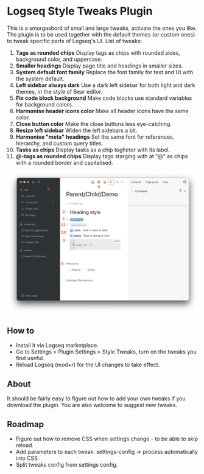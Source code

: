 # Logseq Style Tweaks Plugin

This is a smorgasbord of small and large tweaks, activate the ones you like. The plugin is to be used together with the default themes (or custom ones) to tweak specific parts of Logseq's UI. List of tweaks:

1. **Tags as rounded chips**
   Display tags as chips with rounded sides, background color, and uppercase.
2. **Smaller headings**
   Display page title and headings in smaller sizes.
3. **System default font family**
   Replace the font family for text and UI with the system default.
4. **Left sidebar always dark**
   Use a dark left sidebar for both light and dark themes, in the style of Bear editor.
5. **Fix code block background**
   Make code blocks use standard variables for background colors.
6. **Harmonise header icons color**
   Make all header icons have the same color.
7. **Close button color**
   Make the close buttons less eye-catching.
8. **Resize left sidebar**
   Widen the left sidebars a bit.
9. **Harmonise "meta" headings**
   Set the same font for references, hierarchy, and custom query titles.
10. **Tasks as chips**
    Display tasks as a chip togheter with its label.
11. **@-tags as rounded chips**
    Display tags starging with at "@" as chips with a rounded border and capitalised.

![Demo image](./demo.png)

## How to

- Install it via Logseq marketplace.
- Go to Settings > Plugin Settings > Style Tweaks, turn on the tweaks you find useful.
- Reload Logseq (mod+r) for the UI changes to take effect.

## About

It should be fairly easy to figure out how to add your own tweaks if you download the plugin. You are also welcome to suggest new tweaks.

## Roadmap

- Figure out how to remove CSS when settings change - to be able to skip reload.
- Add parameters to each tweak: settings-config -> process automatically into CSS.
- Split tweaks config from settings config.
